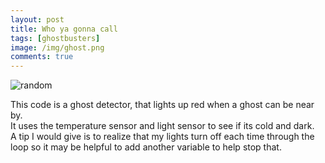 ```yaml
---
layout: post
title: Who ya gonna call
tags: [ghostbusters]
image: /img/ghost.png
comments: true
---
```


![random](https://jgunn09.github.io/CS103Etextiles/img/ghost.png)


This code is a ghost detector, that lights up red when a ghost can be near by.  
It uses the temperature sensor and light sensor to see if its cold and dark.  
A tip I would give is to realize that my lights turn off each time through the loop so it may be helpful to add another variable to help stop that.
